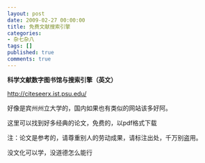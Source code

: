 ```yaml
---
layout: post
date: 2009-02-27 00:00:00
title: 免费文献搜索引擎
categories:
- 杂七杂八
tags: []
published: true
comments: true
---
```

<p><strong>科学文献数字图书馆与搜索引擎（英文）</strong></p>

<p><a href="http://citeseerx.ist.psu.edu/" target="_blank">http://citeseerx.ist.psu.edu/</a></p>

<p>好像是宾州州立大学的，国内如果也有类似的网站该多好阿。</p>

<p>这里可以找到好多经典的论文，免费的，以pdf格式下载</p>

<p>注：论文是参考的，请尊重别人的劳动成果，请标注出处，千万别盗用。</p>

<p>没文化可以学，没道德怎么能行</p>
